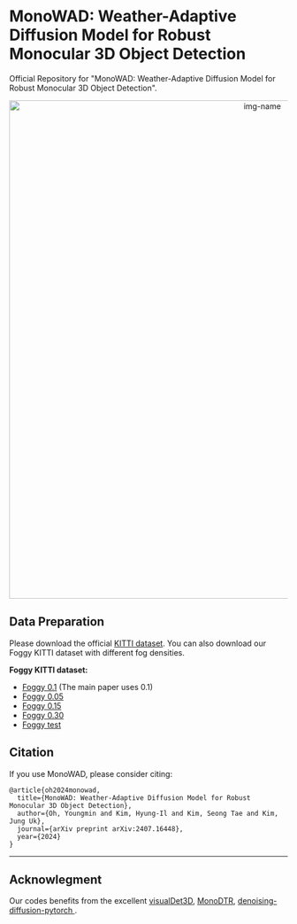 # MonoWAD: Weather-Adaptive Diffusion Model for Robust Monocular 3D Object Detection
Official Repository for "MonoWAD: Weather-Adaptive Diffusion Model for Robust Monocular 3D Object Detection".

<p align="center">
  <img alt="img-name" src="https://github.com/VisualAIKHU/MonoWAD/assets/132932095/16871ca9-b57c-454f-895c-8d44bd835de1" width="900">
</p>

## Data Preparation

Please download the official [KITTI dataset](http://www.cvlibs.net/datasets/kitti/eval_object.php?obj_benchmark=3d).
You can also download our Foggy KITTI dataset with different fog densities.

**Foggy KITTI dataset:**
* [Foggy 0.1](https://drive.google.com/file/d/1iOpoZ-QbJdU2ytRmd9wPxH0RNjZ6KNdQ/view?usp=sharing) (The main paper uses 0.1)
* [Foggy 0.05](https://drive.google.com/file/d/1BfWvrMqYkSA_8edxX3IfiM0Nog1w_p7w/view?usp=sharing)
* [Foggy 0.15](https://drive.google.com/file/d/1J37b12IpckWu38K8NSY-1yc8KD8h5F-R/view?usp=sharing)
* [Foggy 0.30](https://drive.google.com/file/d/1_fVHEssaCX58wE4fHh3fzexzBhrD4Zux/view?usp=sharing)
* [Foggy test](https://drive.google.com/file/d/1H5jQrueWlqfQy52ihsgxTySxxljM_4br/view?usp=sharing)

## Citation
If you use MonoWAD, please consider citing:

    @article{oh2024monowad,
      title={MonoWAD: Weather-Adaptive Diffusion Model for Robust Monocular 3D Object Detection},
      author={Oh, Youngmin and Kim, Hyung-Il and Kim, Seong Tae and Kim, Jung Uk},
      journal={arXiv preprint arXiv:2407.16448},
      year={2024}
    }
---

## Acknowlegment

Our codes benefits from the excellent [visualDet3D](https://github.com/Owen-Liuyuxuan/visualDet3D), [MonoDTR](https://github.com/KuanchihHuang/MonoDTR), [denoising-diffusion-pytorch
](https://github.com/lucidrains/denoising-diffusion-pytorch).